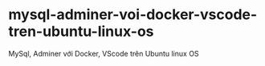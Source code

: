 # mysql-adminer-voi-docker-vscode-tren-ubuntu-linux-os
MySql, Adminer với Docker, VScode trên Ubuntu linux OS
